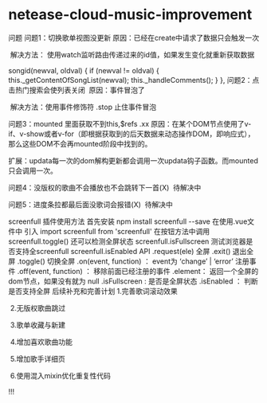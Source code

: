 # netease-cloud-music-improvement
问题
问题1：切换歌单视图没更新
​ 原因：已经在create中请求了数据只会触发一次

​ 解决方法： 使用watch监听路由传递过来的id值，如果发生变化就重新获取数据

songid(newval, oldval) {
    if (newval != oldval) {
        this._getContentOfSongList(newval);
        this._handleComments();
    }
},
问题2：点击热门搜索会使列表关闭
​ 原因：事件冒泡了

​ 解决方法：使用事件修饰符 .stop 止住事件冒泡

问题3：mounted 里面获取不到this,$refs .xx
​ 原因：在某个DOM节点使用了v-if、v-show或者v-for（即根据获取到的后天数据来动态操作DOM，即响应式），那么这些DOM不会再mounted阶段中找到的。

​ 扩展：updata每一次的dom解构更新都会调用一次updata钩子函数。而mounted只会调用一次。

问题4：没版权的歌曲不会播放也不会跳转下一首(X)
​ 待解决中

问题5：进度条拉都最后面没歌词会报错(X)
​ 待解决中

screenfull 插件使用方法
首先安装 npm install screenfull --save
在使用.vue文件中 引入 import screenfull from 'screenfull'
在按钮方法中调用 screenfull.toggle()
还可以检测全屏状态 screenfull.isFullscreen
测试浏览器是否支持全screenfull screenfull.isEnabled
API
.request(ele) 全屏
.exit() 退出全屏
.toggle() 切换全屏
.on(event, function) ： event为 ‘change’ | ‘error’ 注册事件
.off(event, function) ： 移除前面已经注册的事件
.element： 返回一个全屏的dom节点，如果没有就为 null
.isFullscreen : 是否是全屏状态
.isEnabled ： 判断是否支持全屏
后续补充和完善计划
​ 1.完善歌词滚动效果

​ 2.无版权歌曲跳过

​ 3.歌单收藏与新建

​ 4.增加喜欢歌曲功能

​ 5.增加歌手详细页

​ 6.使用混入mixin优化重复性代码

!!!
